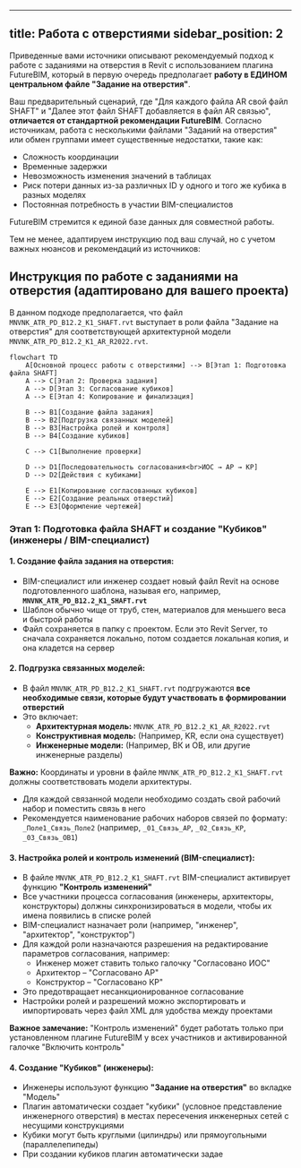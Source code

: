 
---
title: Работа с отверстиями
sidebar_position: 2
---

Приведенные вами источники описывают рекомендуемый подход к работе с заданиями на отверстия в Revit с использованием плагина FutureBIM, который в первую очередь предполагает **работу в ЕДИНОМ центральном файле "Задание на отверстия"**.

Ваш предварительный сценарий, где "Для каждого файла AR свой файл SHAFT" и "Далее этот файл SHAFT добавляется в файл AR связью", **отличается от стандартной рекомендации FutureBIM**. Согласно источникам, работа с несколькими файлами "Заданий на отверстия" или обмен группами имеет существенные недостатки, такие как:

- Сложность координации
- Временные задержки  
- Невозможность изменения значений в таблицах
- Риск потери данных из-за различных ID у одного и того же кубика в разных моделях
- Постоянная потребность в участии BIM-специалистов

FutureBIM стремится к единой базе данных для совместной работы.

Тем не менее, адаптируем инструкцию под ваш случай, но с учетом важных нюансов и рекомендаций из источников:

## **Инструкция по работе с заданиями на отверстия (адаптировано для вашего проекта)**

В данном подходе предполагается, что файл `MNVNK_ATR_PD_B12.2_K1_SHAFT.rvt` выступает в роли файла "Задание на отверстия" для соответствующей архитектурной модели `MNVNK_ATR_PD_B12.2_K1_AR_R2022.rvt`.

```mermaid
flowchart TD
    A[Основной процесс работы с отверстиями] --> B[Этап 1: Подготовка файла SHAFT]
    A --> C[Этап 2: Проверка задания]
    A --> D[Этап 3: Согласование кубиков]
    A --> E[Этап 4: Копирование и финализация]
    
    B --> B1[Создание файла задания]
    B --> B2[Подгрузка связанных моделей]
    B --> B3[Настройка ролей и контроля]
    B --> B4[Создание кубиков]
    
    C --> C1[Выполнение проверки]
    
    D --> D1[Последовательность согласования<br>ИОС → АР → КР]
    D --> D2[Действия с кубиками]
    
    E --> E1[Копирование согласованных кубиков]
    E --> E2[Создание реальных отверстий]
    E --> E3[Оформление чертежей]
```

### **Этап 1: Подготовка файла SHAFT и создание "Кубиков" (инженеры / BIM-специалист)**

#### **1. Создание файла задания на отверстия:**

- BIM-специалист или инженер создает новый файл Revit на основе подготовленного шаблона, называя его, например, **`MNVNK_ATR_PD_B12.2_K1_SHAFT.rvt`**
- Шаблон обычно чище от труб, стен, материалов для меньшего веса и быстрой работы
- Файл сохраняется в папку с проектом. Если это Revit Server, то сначала сохраняется локально, потом создается локальная копия, и она кладется на сервер

#### **2. Подгрузка связанных моделей:**

- В файл `MNVNK_ATR_PD_B12.2_K1_SHAFT.rvt` подгружаются **все необходимые связи, которые будут участвовать в формировании отверстий**
- Это включает:
  - **Архитектурная модель:** `MNVNK_ATR_PD_B12.2_K1_AR_R2022.rvt`
  - **Конструктивная модель:** (Например, KR, если она существует)
  - **Инженерные модели:** (Например, ВК и ОВ, или другие инженерные разделы)

**Важно:** Координаты и уровни в файле `MNVNK_ATR_PD_B12.2_K1_SHAFT.rvt` должны соответствовать модели архитектуры.

- Для каждой связанной модели необходимо создать свой рабочий набор и поместить связь в него
- Рекомендуется наименование рабочих наборов связей по формату: `_Поле1_Связь_Поле2` (например, `_01_Связь_АР`, `_02_Связь_КР`, `_03_Связь_ОВ1`)

#### **3. Настройка ролей и контроль изменений (BIM-специалист):**

- В файле `MNVNK_ATR_PD_B12.2_K1_SHAFT.rvt` BIM-специалист активирует функцию **"Контроль изменений"**
- Все участники процесса согласования (инженеры, архитекторы, конструкторы) должны синхронизироваться в модели, чтобы их имена появились в списке ролей
- BIM-специалист назначает роли (например, "инженер", "архитектор", "конструктор")
- Для каждой роли назначаются разрешения на редактирование параметров согласования, например:
  - Инженер может ставить только галочку "Согласовано ИОС"
  - Архитектор – "Согласовано АР" 
  - Конструктор – "Согласовано КР"
- Это предотвращает несанкционированное согласование
- Настройки ролей и разрешений можно экспортировать и импортировать через файл XML для удобства между проектами

**Важное замечание:** "Контроль изменений" будет работать только при установленном плагине FutureBIM у всех участников и активированной галочке "Включить контроль"

#### **4. Создание "Кубиков" (инженеры):**

- Инженеры используют функцию **"Задание на отверстия"** во вкладке "Модель"
- Плагин автоматически создает "кубики" (условное представление инженерного отверстия) в местах пересечения инженерных сетей с несущими конструкциями
- Кубики могут быть круглыми (цилиндры) или прямоугольными (параллелепипеды)
- При создании кубиков плагин автоматически задае
